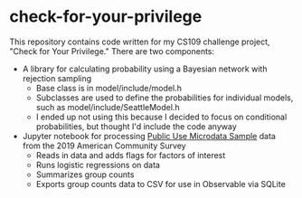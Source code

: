 # check-for-your-privilege

This repository contains code written for my CS109 challenge project, "Check for Your Privilege." There are two components:
* A library for calculating probability using a Bayesian network with rejection sampling
  * Base class is in model/include/model.h
  * Subclasses are used to define the probabilities for individual models, such as model/include/SeattleModel.h
  * I ended up not using this because I decided to focus on conditional probabilities, but thought I'd include the code anyway
* Jupyter notebook for processing [Public Use Microdata Sample](https://www.census.gov/programs-surveys/acs/microdata.html) data from the 2019 American Community Survey
  * Reads in data and adds flags for factors of interest
  * Runs logistic regressions on data
  * Summarizes group counts
  * Exports group counts data to CSV for use in Observable via SQLite

